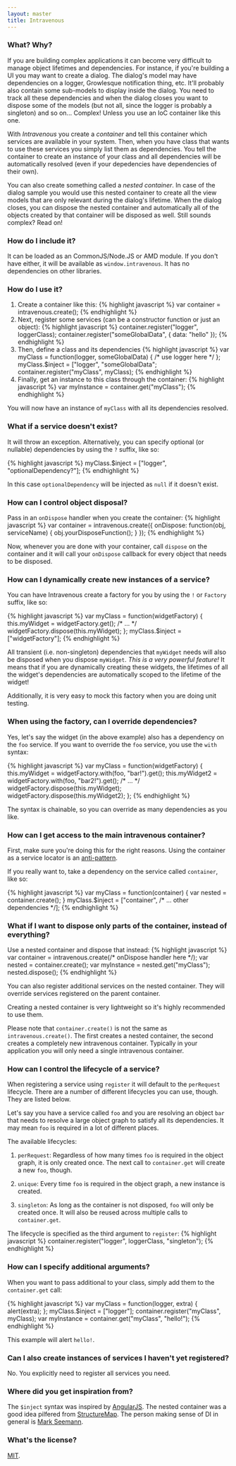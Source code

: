 ```yaml
---
layout: master
title: Intravenous
---
```

### What? Why?
If you are building complex applications it can become very difficult to manage object lifetimes and dependencies. For instance, if you're building a UI you may want to create a dialog. The dialog's model may have dependencies on a logger, Growlesque notification thing, etc. It'll probably also contain some sub-models to display inside the dialog. You need to track all these dependencies and when the dialog closes you want to dispose some of the models (but not all, since the logger is probably a singleton) and so on... Complex! Unless you use an IoC container like this one.

With *Intravenous* you create a _container_ and tell this container which services are available in your system. Then, when you have class that wants to use these services you simply list them as dependencies. You tell the container to create an instance of your class and all dependencies will be automatically resolved (even if your depedencies have dependencies of their own).

You can also create something called a _nested container_. In case of the dialog sample you would use this nested container to create all the view models that are only relevant during the dialog's lifetime. When the dialog closes, you can dispose the nested container and automatically all of the objects created by that container will be disposed as well. Still sounds complex? Read on!

### How do I include it?
It can be loaded as an CommonJS/Node.JS or AMD module. If you don't have either, it will be available as `window.intravenous`. It has no dependencies on other libraries.

### How do I use it?
1. Create a container like this:
	{% highlight javascript %}
var container = intravenous.create();
{% endhighlight %}
1. Next, register some services (can be a constructor function or just an object):
	{% highlight javascript %}
container.register("logger", loggerClass);
container.register("someGlobalData", { data: "hello" });
{% endhighlight %}
1. Then, define a class and its dependencies
	{% highlight javascript %}
var myClass = function(logger, someGlobalData) {
  /* use logger here */
};
myClass.$inject = ["logger", "someGlobalData";
container.register("myClass", myClass);
{% endhighlight %}
1. Finally, get an instance to this class through the container:
	{% highlight javascript %}
var myInstance = container.get("myClass");
{% endhighlight %}

You will now have an instance of `myClass` with all its dependencies resolved.

### What if a service doesn't exist?
It will throw an exception. Alternatively, you can specify optional (or nullable) dependencies by using the `?` suffix, like so:

{% highlight javascript %}
myClass.$inject = ["logger", "optionalDependency?"];
{% endhighlight %}

In this case `optionalDependency` will be injected as `null` if it doesn't exist.

### How can I control object disposal?
Pass in an `onDispose` handler when you create the container:
{% highlight javascript %}
var container = intravenous.create({
  onDispose: function(obj, serviceName) {
    obj.yourDisposeFunction();
  }
});
{% endhighlight %}

Now, whenever you are done with your container, call `dispose` on the container and it will call your `onDispose` callback for every object that needs to be disposed.

### How can I dynamically create new instances of a service?
You can have Intravenous create a factory for you by using the `!` or `Factory` suffix, like so:

{% highlight javascript %}
var myClass = function(widgetFactory) {
	this.myWidget = widgetFactory.get();
	/* ... */
	widgetFactory.dispose(this.myWidget);
};
myClass.$inject = ["widgetFactory"];
{% endhighlight %}

All transient (i.e. non-singleton) dependencies that `myWidget` needs will also be disposed when you dispose `myWidget`. *This is a very powerful feature!* It means that if you are dynamically creating these widgets, the lifetimes of all the widget's dependencies are automatically scoped to the lifetime of the widget!

Additionally, it is very easy to mock this factory when you are doing unit testing.

### When using the factory, can I override dependencies?
Yes, let's say the widget (in the above example) also has a dependency on the `foo` service. If you want to override the `foo` service, you use the `with` syntax:

{% highlight javascript %}
var myClass = function(widgetFactory) {
	this.myWidget = widgetFactory.with(foo, "bar!").get();
	this.myWidget2 = widgetFactory.with(foo, "bar2!").get();
	/* ... */
	widgetFactory.dispose(this.myWidget);
	widgetFactory.dispose(this.myWidget2);
};
{% endhighlight %}

The syntax is chainable, so you can override as many dependencies as you like.

### How can I get access to the main intravenous container?
First, make sure you're doing this for the right reasons. Using the container as a service locator is an [anti-pattern](http://blog.ploeh.dk/2010/02/03/ServiceLocatorIsAnAntiPattern.aspx).

If you really want to, take a dependency on the service called `container`, like so:

{% highlight javascript %}
var myClass = function(container) {
  var nested = container.create();
}
myClass.$inject = ["container", /* ... other dependencies */];
{% endhighlight %}

### What if I want to dispose only parts of the container, instead of everything?
Use a nested container and dispose that instead:
{% highlight javascript %}
var container = intravenous.create(/* onDispose handler here */);
var nested = container.create();
var myInstance = nested.get("myClass");
nested.dispose();
{% endhighlight %}

You can also register additional services on the nested container. They will override services registered on the parent container.

Creating a nested container is very lightweight so it's highly recommended to use them.

Please note that `container.create()` is not the same as `intravenous.create()`. The first creates a nested container, the second creates a completely new intravenous container. Typically in your application you will only need a single intravenous container.

### How can I control the lifecycle of a service?
When registering a service using `register` it will default to the `perRequest` lifecycle. There are a number of different lifecycles you can use, though. They are listed below.

Let's say you have a service called `foo` and you are resolving an object `bar` that needs to resolve a large object graph to satisfy all its dependencies. It may mean `foo` is required in a lot of different places.

The available lifecycles:

1. `perRequest`: Regardless of how many times `foo` is required in the object graph, it is only created once. The next call to `container.get` will create a new `foo`, though.

2. `unique`: Every time `foo` is required in the object graph, a new instance is created.

3. `singleton`: As long as the container is not disposed, `foo` will only be created once. It will also be reused across multiple calls to `container.get`.

The lifecycle is specified as the third argument to `register`:
{% highlight javascript %}
container.register("logger", loggerClass, "singleton");
{% endhighlight %}

### How can I specify additional arguments?
When you want to pass additional to your class, simply add them to the `container.get` call:

{% highlight javascript %}
var myClass = function(logger, extra) {
  alert(extra);
};
myClass.$inject = ["logger"];
container.register("myClass", myClass);
var myInstance = container.get("myClass", "hello!");
{% endhighlight %}

This example will alert `hello!`.

### Can I also create instances of services I haven't yet registered?
No. You explicitly need to register all services you need.

### Where did you get inspiration from?
The `$inject` syntax was inspired by [AngularJS](http://angularjs.org/). The nested container was a good idea pilfered from [StructureMap](http://www.structuremap.net). The person making sense of DI in general is [Mark Seemann](http://blog.ploeh.dk).

### What's the license?
[MIT](http://www.opensource.org/licenses/mit-license.php).